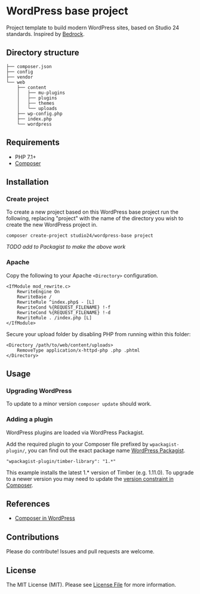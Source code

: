 # WordPress base project

Project template to build modern WordPress sites, based on Studio 24 standards. Inspired by [Bedrock](https://roots.io/bedrock/).

## Directory structure

```
├── composer.json
├── config
├── vendor
└── web
    ├── content
    │   ├── mu-plugins
    │   ├── plugins
    │   ├── themes
    │   └── uploads
    ├── wp-config.php
    ├── index.php
    └── wordpress
```

## Requirements

* PHP 7.1+
* [Composer](https://getcomposer.org/) 

## Installation

### Create project

To create a new project based on this WordPress base project run the following, replacing "project" with the name of 
the directory you wish to create the new WordPress project in.

    composer create-project studio24/wordpress-base project

_TODO add to Packagist to make the above work_

### Apache

Copy the following to your Apache `<Directory>` configuration. 

```
<IfModule mod_rewrite.c>
    RewriteEngine On
    RewriteBase /
    RewriteRule ^index.php$ - [L]
    RewriteCond %{REQUEST_FILENAME} !-f
    RewriteCond %{REQUEST_FILENAME} !-d
    RewriteRule . /index.php [L]
</IfModule>
```

Secure your upload folder by disabling PHP from running within this folder:

```
<Directory /path/to/web/content/uploads>
    RemoveType application/x-httpd-php .php .phtml
</Directory>
```

## Usage

### Upgrading WordPress

To update to a minor version `composer update` should work.

### Adding a plugin

WordPress plugins are loaded via WordPress Packagist.

Add the required plugin to your Composer file prefixed by `wpackagist-plugin/`, you can find out the exact package name 
[WordPress Packagist](https://wpackagist.org/).

```
"wpackagist-plugin/timber-library": "1.*"
```

This example installs the latest 1.* version of Timber (e.g. 1.11.0). To upgrade to a newer version you may need to update 
the [version constraint in Composer](https://getcomposer.org/doc/articles/versions.md). 

## References

* [Composer in WordPress](https://composer.rarst.net/)

## Contributions

Please do contribute! Issues and pull requests are welcome.

## License

The MIT License (MIT). Please see [License File](LICENSE) for more information.

[LICENSE]: ./LICENSE
[license-badge]: https://img.shields.io/badge/license-MIT-blue.svg
